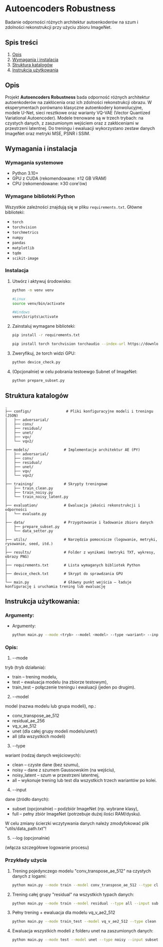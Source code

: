 # Autoencoders Robustness
Badanie odporności różnych architektur autoenkoderów na szum i zdolności rekonstrukcji przy użyciu zbioru ImageNet.

## Spis treści
1. [Opis](#opis)
2. [Wymagania i instalacja](#wymagania-i-instalacja)
3. [Struktura katalogów](#struktura-katalogów)
4. [Instrukcja użytkowania](#instrukcja-użytkowania)

## Opis

Projekt **Autoencoders Robustness** bada odporność różnych architektur autoenkoderów na zakłócenia oraz ich zdolności rekonstrukcji obrazu. W eksperymentach porównano klasyczne autoenkodery konwolucyjne, modele U-Net, sieci resztkowe oraz warianty VQ-VAE (Vector Quantized Variational Autoencoder). Modele trenowane są w trzech trybach: na czystych danych, z zaszumionym wejściem oraz z zakłóceniami w przestrzeni latentnej. Do treningu i ewaluacji wykorzystano zestaw danych ImageNet oraz metryki MSE, PSNR i SSIM.

## Wymagania i instalacja

### Wymagania systemowe
- Python 3.10+
- GPU z CUDA (rekomendowane: ≥12 GB VRAM)
- CPU (rekomendowane: ≥30 core'ów)

### Wymagane biblioteki Python
Wszystkie zależności znajdują się w pliku `requirements.txt`. Główne biblioteki:
- `torch`
- `torchvision`
- `torchmetrics`
- `numpy`
- `pandas`
- `matplotlib`
- `tqdm`
- `scikit-image`

### Instalacja

1. Utwórz i aktywuj środowisko:
   ```bash
   python -m venv venv
   ```
   ```bash
   #Linux
   source venv/bin/activate   
   ```
   ```bash
   #Windows
   venv\Scripts\activate
   ```
   
2. Zainstaluj wymagane biblioteki:
   ```bash
   pip install -r requirements.txt
   
   pip install torch torchvision torchaudio --index-url https://download.pytorch.org/whl/cu118
   ```
   
3. Zweryfikuj, że torch widzi GPU:
   ```bash
   python device_check.py
   ```
   
4. (Opcjonalnie) w celu pobrania testoewgo Subnet of ImageNet:
   ```bash
   python prepare_subset.py
   ```
   
## Struktura katalogów

```
.
├── configs/                # Pliki konfiguracyjne modeli i treningu (JSON)
│   ├── adversarial/
│   ├── conv/
│   ├── residual/
│   ├── unet/
│   ├── vqv/
│   └── vqv2/
│
├── models/                # Implementacje architektur AE (PY)
│   ├── adversarial/
│   ├── conv/
│   ├── residual/
│   ├── unet/
│   ├── vqv/
│   └── vqv2/
│
├── training/              # Skrypty treningowe
│   ├── train_clean.py
│   ├── train_noisy.py
│   └── train_noisy_latent.py
│
├── evaluation/            # Ewaluacja jakości rekonstrukcji i odporności
│   └── evaluate.py
│
├── data/                  # Przygotowanie i ładowanie zbioru danych
│   ├── prepare_subset.py
│   └── data_setter.py
│
├── utils/                 # Narzędzia pomocnicze (logowanie, metryki, rysowanie, seed, itd.)
│
├── results/               # Folder z wynikami (metryki TXT, wykresy,  obrazy PNG)
│
├── requirements.txt       # Lista wymaganych bibliotek Python
│
├── device_check.txt       # Skrypt do sprawdzania GPU
│
└── main.py                # Główny punkt wejścia – ładuje konfigurację i uruchamia trening lub ewaluację
```

## Instrukcja użytkowania:

### Argumenty:

- Argumenty:
   ```bash
   python main.py --mode <tryb> --model <model> --type <wariant> --input <dane> [--log]
   ```
  
### Opis:

1. --mode 

tryb (tryb działania):
- train – trening modelu,
- test – ewaluacja modelu (na zbiorze testowym),
- train_test – połączenie treningu i ewaluacji (jeden po drugim).

2. --model 

model (nazwa modelu lub grupa modeli), np.:
- conv_transpose_ae_512
- residual_ae_256
- vq_v_ae_512
- unet (dla całej grupy modeli models/unet/)
- all (dla wszystkich modeli)

3. --type 

wariant (rodzaj danych wejściowych):
- clean – czyste dane (bez szumu),
- noisy – dane z szumem Gaussowskim (na wejściu),
- noisy_latent – szum w przestrzeni latentnej,
- all – wykonuje trening lub test dla wszystkich trzech wariantów po kolei.

4. --input 

dane (źródło danych):
- subset (opcjonalnie) – podzbiór ImageNet (np. wybrane klasy),
- full – pełny zbiór ImageNet (potrzebuje dużej ilości RAM/dysku).

W celu zmiany ścierzki wczytywania danych należy zmodyfokować plik "utils/data_path.txt"!

5. --log (opcjonalnie)

(włącza szczegółowe logowanie procesu)

### Przykłady użycia

1. Trening pojedynczego modelu "conv_transpose_ae_512" na czystych danych z logami:
   ```bash
   python main.py --mode train --model conv_transpose_ae_512 --type clean --input subset --log
   ```

2. Trening całej grupy "residual" na wszystkich typach danych:
   ```bash
   python main.py --mode train --model residual --type all --input subset
   ```
   
3. Pełny trening + ewaluacja dla modelu vq_v_ae2_512
   ```bash
   python main.py --mode train_test --model vq_v_ae2_512 --type clean --input full
   ```
   
4. Ewaluacja wszystkich modeli z folderu unet na zaszumionych danych:
   ```bash
   python main.py --mode test --model unet --type noisy --input subset
   ```